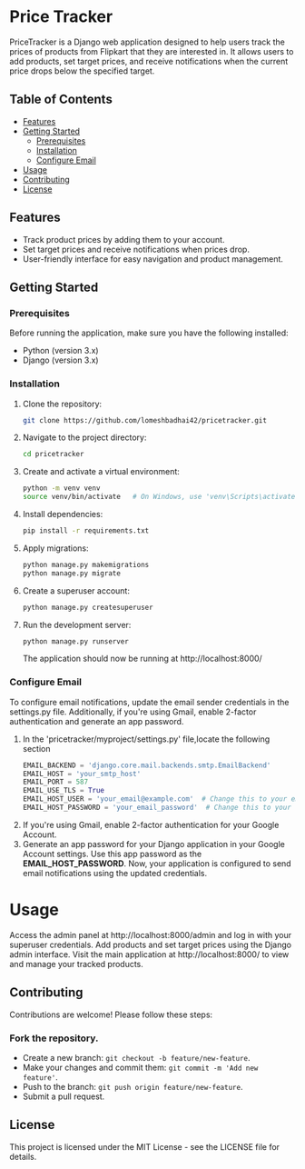 # Price Tracker

PriceTracker is a Django web application designed to help users track the prices of products from Flipkart that they are interested in. It allows users to add products, set target prices, and receive notifications when the current price drops below the specified target.

## Table of Contents

- [Features](#features)
- [Getting Started](#getting-started)
  - [Prerequisites](#prerequisites)
  - [Installation](#installation)
  - [Configure Email](#ConfigureEmail)
- [Usage](#usage)
- [Contributing](#contributing)
- [License](#license)

## Features

- Track product prices by adding them to your account.
- Set target prices and receive notifications when prices drop.
- User-friendly interface for easy navigation and product management.

## Getting Started

### Prerequisites

Before running the application, make sure you have the following installed:

- Python (version 3.x)
- Django (version 3.x)
### Installation

1. Clone the repository:

   ```bash
   git clone https://github.com/lomeshbadhai42/pricetracker.git
   
2. Navigate to the project directory:
   
   ```bash
   cd pricetracker
   
4. Create and activate a virtual environment:
   ```bash
   python -m venv venv
   source venv/bin/activate   # On Windows, use 'venv\Scripts\activate'

6. Install dependencies:
   ```bash
   pip install -r requirements.txt

8. Apply migrations:
   ```bash
   python manage.py makemigrations
   python manage.py migrate
   
9. Create a superuser account:
    ```bash
    python manage.py createsuperuser

10. Run the development server:
    ```bash
    python manage.py runserver
    ```
    The application should now be running at http://localhost:8000/
### Configure Email
To configure email notifications, update the email sender credentials in the settings.py file. Additionally, if you're using Gmail, enable 2-factor authentication and generate an app password.
    
1. In the 'pricetracker/myproject/settings.py' file,locate the following section
    ```Python
    EMAIL_BACKEND = 'django.core.mail.backends.smtp.EmailBackend'
    EMAIL_HOST = 'your_smtp_host'
    EMAIL_PORT = 587
    EMAIL_USE_TLS = True
    EMAIL_HOST_USER = 'your_email@example.com'  # Change this to your email
    EMAIL_HOST_PASSWORD = 'your_email_password'  # Change this to your email password
2. If you're using Gmail, enable 2-factor authentication for your Google Account.
3. Generate an app password for your Django application in your Google Account settings. Use this app password as the **EMAIL_HOST_PASSWORD**.
   Now, your application is configured to send email notifications using the updated credentials.

# Usage
Access the admin panel at http://localhost:8000/admin and log in with your superuser credentials.
Add products and set target prices using the Django admin interface.
Visit the main application at http://localhost:8000/ to view and manage your tracked products.

## Contributing
Contributions are welcome! Please follow these steps:

### Fork the repository.

- Create a new branch: `git checkout -b feature/new-feature`.
- Make your changes and commit them: `git commit -m 'Add new feature'`.
- Push to the branch: `git push origin feature/new-feature`.
- Submit a pull request.

## License
This project is licensed under the MIT License - see the LICENSE file for details.




